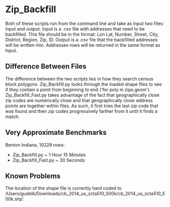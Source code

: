 # Zip_Backfill

Both of these scripts run from the command line and take as input two files: input and output. Input is a .csv file with addresses that need to be backfilled. This file should be in the format: Lon Lat, Number, Street, City, District, Region, Zip, ID. Output is a .csv file that the backfilled addresses will be written into. Addresses rows will be returned in the same format as Input.

## Difference Between Files

The difference between the two scripts lies in how they search census block polygons. Zip_Backfill.py looks through the loaded shape files to see if they contain a point from beginning to end ('for poly in zips.geom'). Zip_Backfill_Fast.py takes advantage of the fact that geographically close zip codes are numerically close and that geographically close address points are together within files. As such, it first tries the last zip code that was found and then zip codes progressively farther from it until it finds a match.

## Very Approximate Benchmarks

Benton Indiana, 10229 rows:

- Zip_Backfill.py ~ 1 Hour 15 Minutes
- Zip_Backfill_Fast.py ~ 30 Seconds

## Known Problems

The location of the shape file is currently hard coded to /Users/gudelk/Downloads/cb_2014_us_zcta510_500k/cb_2014_us_zcta510_500k.shp'.
